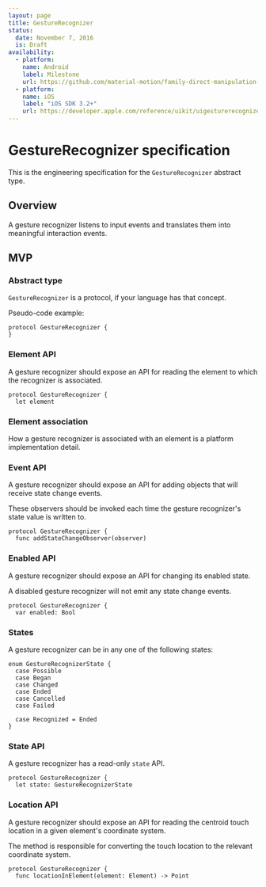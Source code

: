 ```yaml
---
layout: page
title: GestureRecognizer
status:
  date: November 7, 2016
  is: Draft
availability:
  - platform:
    name: Android
    label: Milestone
    url: https://github.com/material-motion/family-direct-manipulation-android/milestone/1
  - platform:
    name: iOS
    label: "iOS SDK 3.2+"
    url: https://developer.apple.com/reference/uikit/uigesturerecognizer
---
```


# GestureRecognizer specification

This is the engineering specification for the `GestureRecognizer` abstract type.

## Overview

A gesture recognizer listens to input events and translates them into meaningful interaction events.

## MVP

### Abstract type

`GestureRecognizer` is a protocol, if your language has that concept.

Pseudo-code example:

```
protocol GestureRecognizer {
}
```

### Element API

A gesture recognizer should expose an API for reading the element to which the recognizer is
associated.

```
protocol GestureRecognizer {
  let element
```

### Element association

How a gesture recognizer is associated with an element is a platform implementation detail.

### Event API

A gesture recognizer should expose an API for adding objects that will receive state change events.

These observers should be invoked each time the gesture recognizer's state value is written to.

```
protocol GestureRecognizer {
  func addStateChangeObserver(observer)
```

### Enabled API

A gesture recognizer should expose an API for changing its enabled state.

A disabled gesture recognizer will not emit any state change events.

```
protocol GestureRecognizer {
  var enabled: Bool
```

### States

A gesture recognizer can be in any one of the following states:

```
enum GestureRecognizerState {
  case Possible
  case Began
  case Changed
  case Ended
  case Cancelled
  case Failed

  case Recognized = Ended
}
```

### State API

A gesture recognizer has a read-only `state` API.

```
protocol GestureRecognizer {
  let state: GestureRecognizerState
```

### Location API

A gesture recognizer should expose an API for reading the centroid touch location in a given
element's coordinate system.

The method is responsible for converting the touch location to the relevant coordinate system.

```
protocol GestureRecognizer {
  func locationInElement(element: Element) -> Point
```
